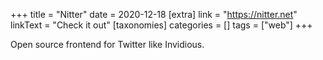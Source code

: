 +++
title = "Nitter"
date = 2020-12-18
[extra]
link = "https://nitter.net"
linkText = "Check it out"
[taxonomies]
categories = []
tags = ["web"]
+++

Open source frontend for Twitter like Invidious.
